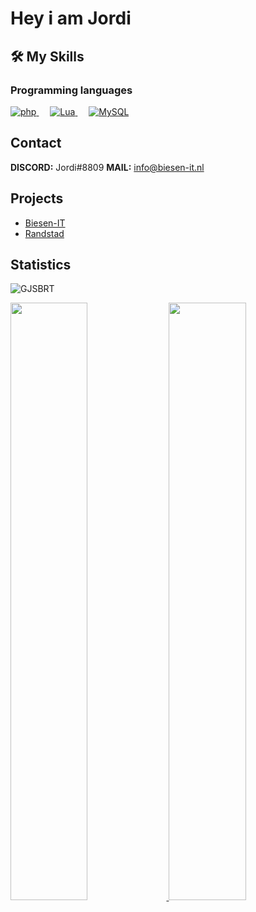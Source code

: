 <h1>Hey i am Jordi</h1>


## 🛠️ My Skills

### Programming languages

<p align="left"> 
  <a href="https://php.net/">
    <img alt="php" src="https://img.shields.io/badge/Php-474A8A?style=for-the-badge&logo=php&logoColor=white"/>
  </a>
&emsp;
<a href="https://lua.org/">
    <img alt="Lua" src="https://img.shields.io/badge/Lua-000080?style=for-the-badge&logo=lua&logoColor=white"/>
  </a>
  &emsp;
  <a href="https://www.mysql.com">
    <img alt="MySQL" src="https://img.shields.io/badge/MySQL-add8e6?style=for-the-badge&logo=mysql&logoColor=white"/>
  </a>
</p>

  
## Contact
**DISCORD:** Jordi#8809
**MAIL:** info@biesen-it.nl

## Projects
- <a href="https://biesen-it.nl">Biesen-IT</a>
- <a href="https://randstadrp.nl">Randstad</a>
  
<details hidden>
<summary>Past Projects</summary>
<br>
  <ul> 
    <li><a href="https://randstadrp.nl" target="_blank">Randstad</a>(Roleplay server)</li>
<li>Waalwijk   Roleplay(fivem)</li>
<li>Zwanenburg Roleplay(fivem)</li>
<li>Hawaii     Combat  (fivem)</li>

  </ul>
</details>
  
## Statistics
<p align="left"> <img src="https://komarev.com/ghpvc/?username=JBDER&label=Profile%20views&color=0e75b6&style=flat" alt="GJSBRT"></img> </p>
<p align="left">
  <a href="https://gijs.eu">
    <img width="49.5%" src="https://github-readme-stats.vercel.app/api?username=JBDER&show_icons=true&theme=dark&hide_border=true" />
    <img width="49.5%" src="https://github-readme-streak-stats.herokuapp.com/?user=JBDER&theme=dark&hide_border=true" />
  </a>
</p>
<br>
